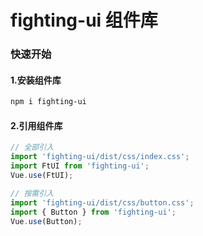 # fighting-ui 组件库

### 快速开始

#### 1.安装组件库

```bash
npm i fighting-ui
```

#### 2.引用组件库
```javascript
// 全部引入
import 'fighting-ui/dist/css/index.css';
import FtUI from 'fighting-ui';
Vue.use(FtUI);

// 按需引入
import 'fighting-ui/dist/css/button.css';
import { Button } from 'fighting-ui';
Vue.use(Button);
```